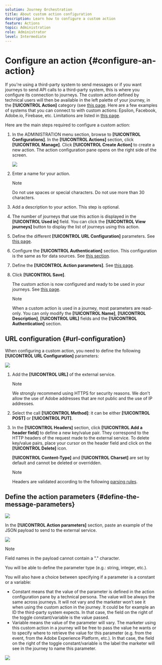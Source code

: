 ```yaml
---
solution: Journey Orchestration
title: About custom action configuration
description: Learn how to configure a custom action
feature: Actions
topic: Administration
role: Administrator
level: Intermediate
---
```

# Configure an action {#configure-an-action}

If you're using a third-party system to send messages or if you want journeys to send API calls to a third-party system, this is where you configure its connection to journeys. The custom action defined by technical users will then be available in the left palette of your journey, in the **[!UICONTROL Action]** category (see [this page](../building-journeys/about-journey-activities.md#action-activities). Here are a few examples of systems that you can connect to with custom actions: Epsilon, Facebook, Adobe.io, Firebase, etc.
Limitations are listed in [this page](../building-journeys/limitations.md).

Here are the main steps required to configure a custom action:

1. In the ADMINISTRATION menu section, browse to **[!UICONTROL Configurations]**. In the  **[!UICONTROL Actions]** section, click **[!UICONTROL Manage]**. Click **[!UICONTROL Create Action]** to create a new action. The action configuration pane opens on the right side of the screen. 

    ![](../assets/custom2.png)

1. Enter a name for your action.

    >[!NOTE]
    >
    >Do not use spaces or special characters. Do not use more than 30 characters.

1. Add a description to your action. This step is optional.
1. The number of journeys that use this action is displayed in the **[!UICONTROL Used in]** field. You can click the **[!UICONTROL View journeys]** button to display the list of  journeys using this action.
1. Define the different **[!UICONTROL URL Configuration]** parameters. See [this page](../action/about-custom-action-configuration.md#url-configuration).
1. Configure the **[!UICONTROL Authentication]** section. This configuration is the same as for data sources.  See [this section](../datasource/external-data-sources.md#section_wjp_nl5_nhb).
1. Define the **[!UICONTROL Action parameters]**. See [this page](../action/about-custom-action-configuration.md#define-the-message-parameters).
1. Click **[!UICONTROL Save]**.

    The custom action is now configured and ready to be used in your journeys. See [this page](../building-journeys/about-journey-activities.md#action-activities).

    >[!NOTE]
    >
    >When a custom action is used in a journey, most parameters are read-only. You can only modify the **[!UICONTROL Name]**, **[!UICONTROL Description]**, **[!UICONTROL URL]** fields and the **[!UICONTROL Authentication]** section.

## URL configuration {#url-configuration}

When configuring a custom action, you need to define the following **[!UICONTROL URL Configuration]** parameters:

![](../assets/journeyurlconfiguration.png)

1. Add the **[!UICONTROL URL]** of the external service.

    >[!NOTE]
    >
    >We strongly recommend using HTTPS for security reasons. We don't allow the use of Adobe addresses that are not public and the use of IP addresses.

1. Select the call **[!UICONTROL Method]**: it can be either **[!UICONTROL POST]** or **[!UICONTROL PUT]**.
1. In the **[!UICONTROL Headers]** section, click **[!UICONTROL Add a header field]** to define a new key/value pair. They correspond to the HTTP headers of the request made to the external service. To delete key/value pairs, place your cursor on the header field and click on the **[!UICONTROL Delete]** icon.

    **[!UICONTROL Content-Type]** and **[!UICONTROL Charset]** are set by default and cannot be deleted or overridden.

    >[!NOTE]
    >
    >Headers are validated according to the following [parsing rules](https://tools.ietf.org/html/rfc7230#section-3.2.4).

## Define the action parameters {#define-the-message-parameters}

![](../assets/messageparameterssection.png)

In the **[!UICONTROL Action parameters]** section, paste an example of the JSON payload to send to the external service.

![](../assets/customactionpayloadmessage.png)

>[!NOTE]
>
>Field names in the payload cannot contain a "." character.

You will be able to define the parameter type (e.g.: string, integer, etc.).

You will also have a choice between specifying if a parameter is a constant or a variable:

* Constant means that the value of the parameter is defined in the action configuration pane by a technical persona. The value will be always the same across journeys. It will not vary and the marketer won’t see it when using the custom action in the journey. It could be for example an ID the third-party system expects. In that case, the field on the right of the toggle constant/variable is the value passed.
* Variable means the value of the parameter will vary. The marketer using this custom action in a journey will be free to pass the value he wants or to specify where to retrieve the value for this parameter (e.g. from the event, from the Adobe Experience  Platform, etc.). In that case, the field on the right of the toggle constant/variable is the label the marketer will see in the journey to name this parameter.

![](../assets/customactionpayloadmessage2.png)
